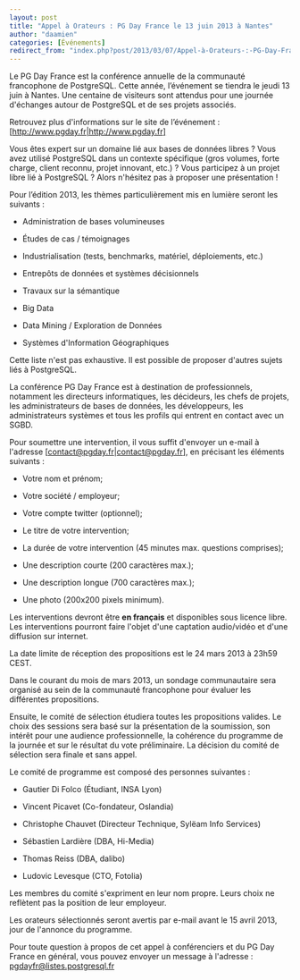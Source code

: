 ```yaml
---
layout: post
title: "Appel à Orateurs : PG Day France le 13 juin 2013 à Nantes"
author: "daamien"
categories: [Événements]
redirect_from: "index.php?post/2013/03/07/Appel-à-Orateurs-:-PG-Day-France-le-13-juin-2013-à-Nantes"
---
```





<!--more-->


Le PG Day France est la conférence annuelle de la communauté francophone de PostgreSQL. Cette année, l’événement se tiendra le jeudi 13 juin à Nantes. Une centaine de visiteurs sont attendus pour une journée d'échanges autour de PostgreSQL et de ses projets associés. 



Retrouvez plus d'informations sur le site de l’événement : [http://www.pgday.fr|http://www.pgday.fr]



Vous êtes expert sur un domaine lié aux bases de données libres ? Vous avez utilisé PostgreSQL dans un contexte spécifique (gros volumes, forte charge, client reconnu, projet innovant, etc.) ? Vous participez à un projet libre lié à PostgreSQL ? Alors n'hésitez pas à proposer une présentation !



Pour l’édition 2013, les thèmes particulièrement mis en lumière seront les suivants :



* Administration de bases volumineuses

* Études de cas / témoignages

* Industrialisation (tests, benchmarks, matériel, déploiements, etc.)

* Entrepôts de données et systèmes décisionnels

* Travaux sur la sémantique

* Big Data

* Data Mining / Exploration de Données

* Systèmes d'Information Géographiques



Cette liste n'est pas exhaustive. Il est possible de proposer d'autres sujets liés à PostgreSQL.



La conférence PG Day France est à destination de professionnels, notamment les directeurs informatiques, les décideurs, les chefs de projets, les administrateurs de bases de données, les développeurs, les administrateurs systèmes et tous les profils qui entrent en contact avec un SGBD. 



Pour soumettre une intervention, il vous suffit d'envoyer un e-mail à l'adresse [contact@pgday.fr|contact@pgday.fr], en précisant les éléments suivants :



* Votre nom et prénom;

* Votre société / employeur;

* Votre compte twitter (optionnel);

* Le titre de votre intervention;

* La durée de votre intervention (45 minutes max. questions comprises);

* Une description courte (200 caractères max.);

* Une description longue (700 caractères max.);

* Une photo (200x200 pixels minimum).



Les interventions devront être __en français__ et disponibles sous licence libre. Les interventions pourront faire l'objet d'une captation audio/vidéo et d'une diffusion sur internet.



La date limite de réception des propositions est le 24 mars 2013 à 23h59 CEST. 



Dans le courant du mois de mars 2013, un sondage communautaire sera organisé au sein de la communauté francophone pour évaluer les différentes propositions.



Ensuite, le comité de sélection étudiera toutes les propositions valides. Le choix des sessions sera basé sur la présentation de la soumission, son intérêt pour une audience professionnelle, la cohérence du programme de la journée et sur le résultat du vote préliminaire. La décision du comité de sélection sera finale et sans appel. 



Le comité de programme est composé des personnes suivantes : 



* Gautier Di Folco (Étudiant, INSA Lyon)

* Vincent Picavet (Co-fondateur, Oslandia)

* Christophe Chauvet	(Directeur Technique, Sylëam Info Services)

* Sébastien Lardière	(DBA, Hi-Media)

* Thomas Reiss	(DBA, dalibo)

* Ludovic Levesque	 (CTO, Fotolia)



Les membres du comité s'expriment en leur nom propre. Leurs choix ne reflètent pas la position de leur employeur.



Les orateurs sélectionnés seront avertis par e-mail avant le 15 avril 2013, jour de l'annonce du programme.



Pour toute question à propos de cet appel à conférenciers et du PG Day France en général, vous pouvez envoyer un message à l'adresse : pgdayfr@listes.postgresql.fr